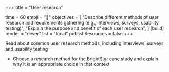 +++
title = "User research"

time = 60
emoji = "🤖"
objectives = [
    "Describe different methods of user research and requirements gathering (e.g., interviews, surveys, usability testing)", 
    "Explain the  purpose and benefit of each user research",
]
[build]
  render = "never"
  list = "local"
  publishResources = false
+++

Read about common user research methods, including interviews, surveys and usability testing 

- Choose a research method for the BrightStar case study and explain why it is an appropriate choice in that context
